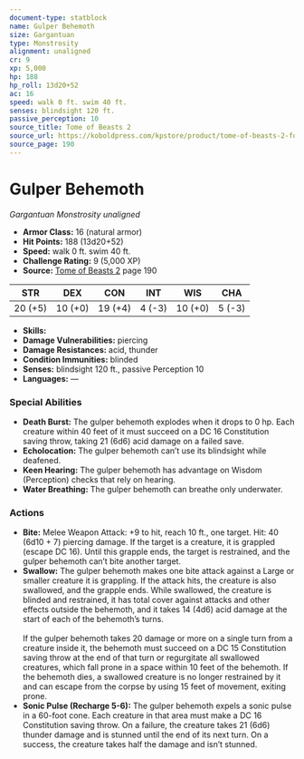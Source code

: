 ```yaml
---
document-type: statblock
name: Gulper Behemoth
size: Gargantuan
type: Monstrosity
alignment: unaligned
cr: 9
xp: 5,000
hp: 188
hp_roll: 13d20+52
ac: 16
speed: walk 0 ft. swim 40 ft.
senses: blindsight 120 ft. 
passive_perception: 10
source_title: Tome of Beasts 2
source_url: https://koboldpress.com/kpstore/product/tome-of-beasts-2-for-5th-edition
source_page: 190
---
```


# Gulper Behemoth

*Gargantuan* *Monstrosity* *unaligned*

- **Armor Class:** 16 (natural armor)
- **Hit Points:** 188 (13d20+52)
- **Speed:** walk 0 ft. swim 40 ft.
- **Challenge Rating:** 9 (5,000 XP)
- **Source:** [Tome of Beasts 2](https://koboldpress.com/kpstore/product/tome-of-beasts-2-for-5th-edition) page 190

| STR | DEX | CON | INT | WIS | CHA |
| --- | --- | --- | --- | --- | --- |
| 20 (+5) | 10 (+0) | 19 (+4) | 4 (-3) | 10 (+0) | 5 (-3) |

- **Skills:** 
- **Damage Vulnerabilities:** piercing
- **Damage Resistances:** acid, thunder
- **Condition Immunities:** blinded
- **Senses:** blindsight 120 ft., passive Perception 10
- **Languages:** —

### Special Abilities

- **Death Burst:** The gulper behemoth explodes when it drops to 0 hp. Each creature within 40 feet of it must succeed on a DC 16 Constitution saving throw, taking 21 (6d6) acid damage on a failed save.
- **Echolocation:** The gulper behemoth can’t use its blindsight while deafened.
- **Keen Hearing:** The gulper behemoth has advantage on Wisdom (Perception) checks that rely on hearing.
- **Water Breathing:** The gulper behemoth can breathe only underwater.

### Actions

- **Bite:** Melee Weapon Attack: +9 to hit, reach 10 ft., one target. Hit: 40 (6d10 + 7) piercing damage. If the target is a creature, it is grappled (escape DC 16). Until this grapple ends, the target is restrained, and the gulper behemoth can’t bite another target.
- **Swallow:** The gulper behemoth makes one bite attack against a Large or smaller creature it is grappling. If the attack hits, the creature is also swallowed, and the grapple ends. While swallowed, the creature is blinded and restrained, it has total cover against attacks and other effects outside the behemoth, and it takes 14 (4d6) acid damage at the start of each of the behemoth’s turns.<br><br>If the gulper behemoth takes 20 damage or more on a single turn from a creature inside it, the behemoth must succeed on a DC 15 Constitution saving throw at the end of that turn or regurgitate all swallowed creatures, which fall prone in a space within 10 feet of the behemoth. If the behemoth dies, a swallowed creature is no longer restrained by it and can escape from the corpse by using 15 feet of movement, exiting prone.
- **Sonic Pulse (Recharge 5-6):** The gulper behemoth expels a sonic pulse in a 60-foot cone. Each creature in that area must make a DC 16 Constitution saving throw. On a failure, the creature takes 21 (6d6) thunder damage and is stunned until the end of its next turn. On a success, the creature takes half the damage and isn’t stunned.
